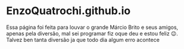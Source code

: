 ﻿# EnzoQuatrochi.github.io 
Essa página foi feita para louvar o grande Márcio Brito e seus amigos, apenas pela diversão, mal sei programar fiz oque deu e estou feliz 😉.
Talvez ben tanta diversão ja que todo dia algum erro acontece